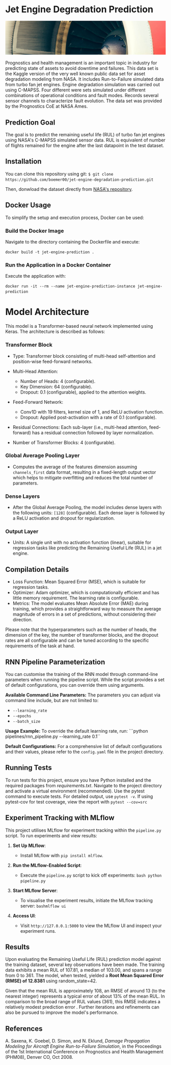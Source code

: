 # Jet Engine Degradation Prediction

![](docs/renato-boemer-jet-engine-data-rnn.jpeg)

Prognostics and health management is an important topic in industry for predicting state of assets to avoid downtime and failures. This data set is the Kaggle version of the very well known public data set for asset degradation modeling from NASA. It includes Run-to-Failure simulated data from turbo fan jet engines.
Engine degradation simulation was carried out using C-MAPSS. Four different were sets simulated under different combinations of operational conditions and fault modes. Records several sensor channels to characterize fault evolution. The data set was provided by the Prognostics CoE at NASA Ames.

## Prediction Goal
The goal is to predict the remaining useful life (RUL) of turbo fan jet engines using NASA's C-MAPSS simulated sensor data.
RUL is equivalent of number of flights remained for the engine after the last datapoint in the test dataset.

## Installation
You can clone this repository using git:
```$ git clone https://github.com/boemer00/jet-engine-degradation-prediction.git```

Then, donwload the dataset directly from [NASA's repository](https://ti.arc.nasa.gov/tech/dash/groups/pcoe/prognostic-data-repository/).

## Docker Usage
To simplify the setup and execution process, Docker can be used:

### Build the Docker Image
Navigate to the directory containing the Dockerfile and execute:

`docker build -t jet-engine-prediction .`

### Run the Application in a Docker Container
Execute the application with:

`docker run -it --rm --name jet-engine-prediction-instance jet-engine-prediction`

# Model Architecture

This model is a Transformer-based neural network implemented using Keras. The architecture is described as follows:

### Transformer Block

- Type: Transformer block consisting of multi-head self-attention and position-wise feed-forward networks.

- Multi-Head Attention:
  - Number of Heads: 4 (configurable).
  - Key Dimension: 64 (configurable).
  - Dropout: 0.1 (configurable), applied to the attention weights.

- Feed-Forward Network:
  - Conv1D with 19 filters, kernel size of 1, and ReLU activation function.
  - Dropout: Applied post-activation with a rate of 0.1 (configurable).

- Residual Connections: Each sub-layer (i.e., multi-head attention, feed-forward) has a residual connection followed by layer normalization.

- Number of Transformer Blocks: 4 (configurable).

### Global Average Pooling Layer

- Computes the average of the features dimension assuming `channels_first` data format, resulting in a fixed-length output vector which helps to mitigate overfitting and reduces the total number of parameters.

### Dense Layers

- After the Global Average Pooling, the model includes dense layers with the following units: `[128]` (configurable). Each dense layer is followed by a ReLU activation and dropout for regularization.

### Output Layer

- Units: A single unit with no activation function (linear), suitable for regression tasks like predicting the Remaining Useful Life (RUL) in a jet engine.

## Compilation Details

- Loss Function: Mean Squared Error (MSE), which is suitable for regression tasks.
- Optimizer: Adam optimizer, which is computationally efficient and has little memory requirement. The learning rate is configurable.
- Metrics: The model evaluates Mean Absolute Error (MAE) during training, which provides a straightforward way to measure the average magnitude of errors in a set of predictions, without considering their direction.

Please note that the hyperparameters such as the number of heads, the dimension of the key, the number of transformer blocks, and the dropout rates are all configurable and can be tuned according to the specific requirements of the task at hand.


## RNN Pipeline Parameterization
You can customise the training of the RNN model through command-line parameters when running the pipeline script. While the script provides a set of default configurations, you can override them using arguments.

**Available Command Line Parameters:**
The parameters you can adjust via command line include, but are not limited to:
- ```--learning_rate```
- ```--epochs```
- ```--batch_size```

**Usage Example:**
To override the default learning rate, run:
```python pipelines/rnn_pipeline.py --learning_rate 0.1``

**Default Configurations:**
For a comprehensive list of default configurations and their values, please refer to the ```config.yaml``` file in the project directory.


## Running Tests
To run tests for this project, ensure you have Python installed and the required packages from *requirements.txt*. Navigate to the project directory and activate a virtual environment (recommended). Use the pytest command to execute tests. For detailed output, use ```pytest -v```. If using pytest-cov for test coverage, view the report with ```pytest --cov=src```

## Experiment Tracking with MLflow

This project utilises MLflow for experiment tracking within the `pipeline.py` script. To run experiments and view results:

1. **Set Up MLflow**:
   - Install MLflow with `pip install mlflow`.

2. **Run the MLflow-Enabled Script**:
   - Execute the `pipeline.py` script to kick off experiments:
     ```bash python pipeline.py```

3. **Start MLflow Server**:
   - To visualise the experiment results, initiate the MLflow tracking server:
     ```bashmlflow ui```

4. **Access UI**:
   - Visit `http://127.0.0.1:5000` to view the MLflow UI and inspect your experiment runs.

## Results
Upon evaluating the Remaining Useful Life (RUL) prediction model against the training dataset, several key observations have been made. The training data exhibits a mean RUL of 107.81, a median of 103.00, and spans a range from 0 to 361. The model, when tested, yielded a **Root Mean Squared Error (RMSE) of 12.8381** using random_state=42.

Given that the mean RUL is approximately 108, an RMSE of around 13 (to the nearest integer) represents a typical error of about 13% of the mean RUL. In comparison to the broad range of RUL values (361), this RMSE indicates a relatively modest prediction error
. Further iterations and refinements can also be pursued to improve the model's performance.

## References
A. Saxena, K. Goebel, D. Simon, and N. Eklund, *Damage Propagation Modeling for Aircraft Engine Run-to-Failure Simulation*, in the Proceedings of the 1st International Conference on Prognostics and Health Management (PHM08), Denver CO, Oct 2008.
